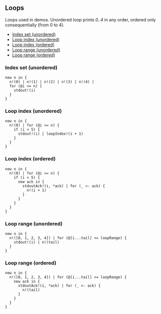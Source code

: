 ## Loops

Loops used in demos. Unordered loop prints *0..4* in any order, ordered only consequentially (from 0 to 4).

- [Index set (unordered)](#index-set-unordered)    
- [Loop index (unordered)](#loop-index-unordered)    
- [Loop index (ordered)](#loop-index-ordered)    
- [Loop range (unordered)](#loop-range-unordered)    
- [Loop range (ordered)](#loop-range-ordered)    

### Index set (unordered)
```
new n in {
  n!(0) | n!(1) | n!(2) | n!(3) | n!(4) | 
  for (@i <= n) {
    stdout!(i)
  }
}
```

### Loop index (unordered)
```
new n in {
  n!(0) | for (@i <= n) {
    if (i < 5) {
      stdout!(i) | loopIndex!(i + 1)
    }
  }
}
```

### Loop index (ordered)
```
new n in {
  n!(0) | for (@i <= n) {
    if (i < 5) {
      new ack in {
        stdoutAck!(i, *ack) | for (_ <- ack) {
          n!(i + 1)
        }
      }
    }
  }
}
```

### Loop range (unordered)
```
new n in {
  n!([0, 1, 2, 3, 4]) | for (@[i...tail] <= loopRange) { 
    stdout!(i) | n!(tail)    
  }
}
```

### Loop range (ordered)
```
new n in {
  n!([0, 1, 2, 3, 4]) | for (@[i...tail] <= loopRange) { 
    new ack in {
      stdoutAck!(i, *ack) | for (_ <- ack) {
        n!(tail)
      }
    }
  }
}
```
